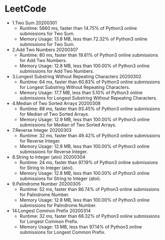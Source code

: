 # LeetCode

- 1.Two Sum 20200301
    - Runtime: 5860 ms, faster than 14.75% of Python3 online submissions for Two Sum.
    - Memory Usage: 13.8 MB, less than 72.32% of Python3 online submissions for Two Sum.
- 2.Add Two Numbers 20200307
    - Runtime: 80 ms, faster than 19.61% of Python3 online submissions for Add Two Numbers.
    - Memory Usage: 12.8 MB, less than 100.00% of Python3 online submissions for Add Two Numbers.
- 3.Longest Substring Without Repeating Characters 20200302
    - Runtime: 64 ms, faster than 60.83% of Python3 online submissions for Longest Substring Without Repeating Characters.
    - Memory Usage: 17.7 MB, less than 5.10% of Python3 online submissions for Longest Substring Without Repeating Characters.
- 4.Median of Two Sorted Arrays 20200308
    - Runtime: 88 ms, faster than 93.45% of Python3 online submissions for Median of Two Sorted Arrays.
    - Memory Usage: 12.9 MB, less than 100.00% of Python3 online submissions for Median of Two Sorted Arrays.
- 7.Reverse Integer 20200303
    - Runtime: 32 ms, faster than 49.42% of Python3 online submissions for Reverse Integer.
    - Memory Usage: 12.8 MB, less than 100.00% of Python3 online submissions for Reverse Integer.
- 8.String to Integer (atoi) 20200304
    - Runtime: 24 ms, faster than 97.19% of Python3 online submissions for String to Integer (atoi).
    - Memory Usage: 12.8 MB, less than 100.00% of Python3 online submissions for String to Integer (atoi).
- 9.Palindrome Number 20200305
    - Runtime: 52 ms, faster than 86.74% of Python3 online submissions for Palindrome Number.
    - Memory Usage: 12.8 MB, less than 100.00% of Python3 online submissions for Palindrome Number.
- 14.Longest Common Prefix 20200314
    - Runtime: 32 ms, faster than 66.32% of Python3 online submissions for Longest Common Prefix.
    - Memory Usage: 13 MB, less than 97.14% of Python3 online submissions for Longest Common Prefix.